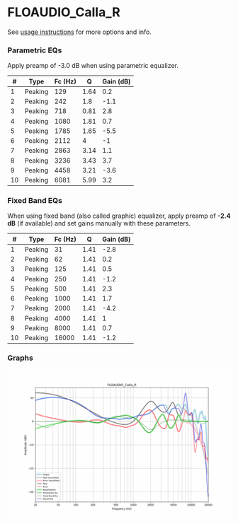 # FLOAUDIO_Calla_R
See [usage instructions](https://github.com/jaakkopasanen/AutoEq#usage) for more options and info.

### Parametric EQs
Apply preamp of -3.0 dB when using parametric equalizer.

|   # | Type    |   Fc (Hz) |    Q |   Gain (dB) |
|-----|---------|-----------|------|-------------|
|   1 | Peaking |       129 | 1.64 |         0.2 |
|   2 | Peaking |       242 | 1.8  |        -1.1 |
|   3 | Peaking |       718 | 0.81 |         2.8 |
|   4 | Peaking |      1080 | 1.81 |         0.7 |
|   5 | Peaking |      1785 | 1.65 |        -5.5 |
|   6 | Peaking |      2112 | 4    |        -1   |
|   7 | Peaking |      2863 | 3.14 |         1.1 |
|   8 | Peaking |      3236 | 3.43 |         3.7 |
|   9 | Peaking |      4458 | 3.21 |        -3.6 |
|  10 | Peaking |      6081 | 5.99 |         3.2 |

### Fixed Band EQs
When using fixed band (also called graphic) equalizer, apply preamp of **-2.4 dB** (if available) and set gains manually with these parameters.

|   # | Type    |   Fc (Hz) |    Q |   Gain (dB) |
|-----|---------|-----------|------|-------------|
|   1 | Peaking |        31 | 1.41 |        -2.8 |
|   2 | Peaking |        62 | 1.41 |         0.2 |
|   3 | Peaking |       125 | 1.41 |         0.5 |
|   4 | Peaking |       250 | 1.41 |        -1.2 |
|   5 | Peaking |       500 | 1.41 |         2.3 |
|   6 | Peaking |      1000 | 1.41 |         1.7 |
|   7 | Peaking |      2000 | 1.41 |        -4.2 |
|   8 | Peaking |      4000 | 1.41 |         1   |
|   9 | Peaking |      8000 | 1.41 |         0.7 |
|  10 | Peaking |     16000 | 1.41 |        -1.2 |

### Graphs
![](./FLOAUDIO_Calla_R.png)
